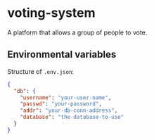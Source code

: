 # voting-system

A platform that allows a group of people to vote.

## Environmental variables

Structure of `.env.json`:

```json
{
  "db": {
    "username": "your-user-name",
    "passwd": "your-password",
    "addr": "your-db-conn-address",
    "database": "the-database-to-use"
  }
}
```
